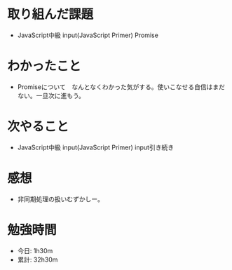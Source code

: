 # 取り組んだ課題
- JavaScript中級 input(JavaScript Primer) Promise

# わかったこと
- Promiseについて　なんとなくわかった気がする。使いこなせる自信はまだない。一旦次に進もう。

# 次やること
- JavaScript中級 input(JavaScript Primer) input引き続き

# 感想
- 非同期処理の扱いむずかしー。

# 勉強時間
- 今日: 1h30m
- 累計: 32h30m
